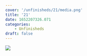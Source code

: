```yaml
---
cover: '/unfinisheds/21/media.png'
title: '21'
date: 1652207326.071
categories:
    - Unfinisheds
draft: false
---
```


![](media.png)

                
